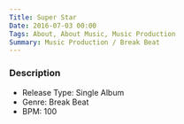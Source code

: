 ```yaml
---
Title: Super Star
Date: 2016-07-03 00:00
Tags: About, About Music, Music Production
Summary: Music Production / Break Beat
---
```


### Description

* Release Type: Single Album
* Genre: Break Beat
* BPM: 100

<div class="audio-player"></div>

<script type="text/javascript">
    $(document).ready(function() {
        initAudioPlayer('/static/audio/production/super-star.mp3', 'Super Star');
    });
</script>
